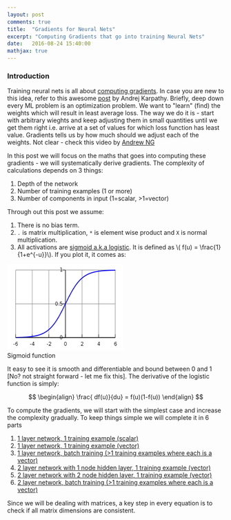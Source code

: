 ```yaml
---
layout: post
comments: true
title:  "Gradients for Neural Nets"
excerpt: "Computing Gradients that go into training Neural Nets"
date:   2016-08-24 15:40:00
mathjax: true
---
```



### Introduction

Training neural nets is all about [computing gradients](http://deeplearning.stanford.edu/wiki/index.php/Deriving_gradients_using_the_backpropagation_idea). In case you are new to this idea, refer to this awesome [post](http://karpathy.github.io/neuralnets/) by Andrej Karpathy. Briefly, deep down every ML problem is an optimization problem. We want to "learn" (find) the weights which will result in least average loss. The way we do it is - start with arbitrary wieghts and keep adjusting them in small quantities until we get them right i.e. arrive at a set of values for which loss function has least value. Gradients tells us by how much should we adjust each of the weights. Not clear - check this video by [Andrew NG](https://www.youtube.com/watch?v=yFPLyDwVifc)

In this post we will focus on the maths that goes into computing these gradients - we will systematically derive gradients. The complexity of calculations depends on 3 things: 

1. Depth of the network
2. Number of training examples (1 or more)
3. Number of components in input (1=scalar, >1=vector)

Through out this post we assume:
1. There is no bias term.
2. `.` is matrix multiplication, `*` is element wise product and `X` is normal multiplication. 
3. All activations are [sigmoid a.k.a logistic](https://www.quora.com/What-is-the-sigmoid-function-and-what-is-its-use-in-machine-learnings-neural-networks). It is defined as \\( f(u) = \frac{1}{1+e^{-u}}\\). If you plot it, it comes as:

<div class="imgcap">
<img src="/assets/gradients/logistic.png" height="200" width="270">
<div class="thecap">Sigmoid function</div>
</div>

It easy to see it is smooth and differentiable and bound between 0 and 1 [No? not straight forward - let me fix this]. The derivative of the logistic function is simply:

$$
\begin{align}
\frac{ df(u)}{du} = f(u)(1-f(u))
\end{align}
$$


To compute the gradients, we will start with the simplest case and increase the complexity gradually. To keep things simple we will complete it in 6 parts
1. [1 layer network, 1 training example (scalar)](https://anujgupta82.github.io/2016/08/26/gradients-1/)
2. [1 layer network, 1 training example (vector)](https://anujgupta82.github.io/2016/08/28/gradients-2/)
3. [1 layer network, batch training (>1 training examples where each is a vector)](https://anujgupta82.github.io/2016/08/30/gradients-3/)
4. [2 layer network with 1 node hidden layer, 1 training example (vector)](https://anujgupta82.github.io/2016/09/04/gradients-4-1/)
5. [2 layer network with 2 node hidden layer, 1 training example (vector)](https://anujgupta82.github.io/2016/09/11/gradients-4-2/)
6. [2 layer network, batch training (>1 training examples where each is a vector)]()

Since we will be dealing with matrices, a key step in every equation is to check if all matrix dimensions are consistent. 


